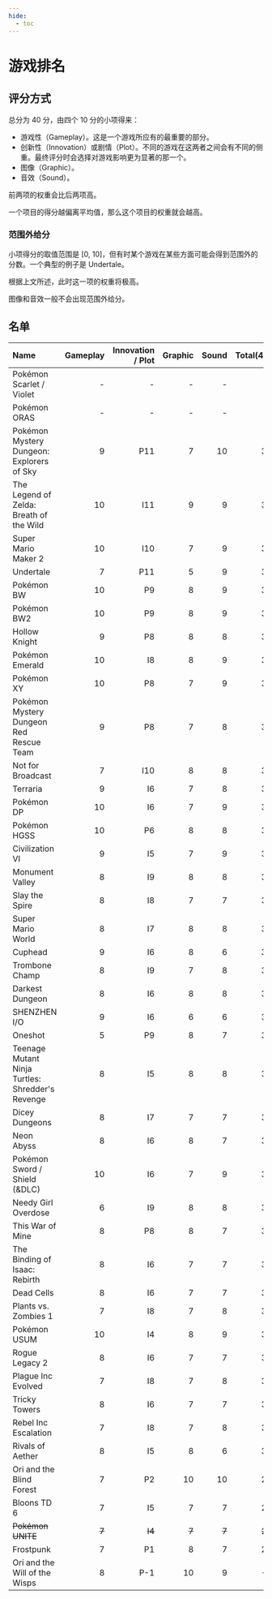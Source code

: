 ```yaml
---
hide:
  - toc
---
```


# 游戏排名

## 评分方式

总分为 40 分，由四个 10 分的小项得来：

- 游戏性（Gameplay）。这是一个游戏所应有的最重要的部分。
- 创新性（Innovation）或剧情（Plot）。不同的游戏在这两者之间会有不同的侧重。最终评分时会选择对游戏影响更为显著的那一个。
- 图像（Graphic）。
- 音效（Sound）。

前两项的权重会比后两项高。

一个项目的得分越偏离平均值，那么这个项目的权重就会越高。

### 范围外给分

小项得分的取值范围是 [0, 10]，但有时某个游戏在某些方面可能会得到范围外的分数。一个典型的例子是 Undertale。

根据上文所述，此时这一项的权重将极高。

图像和音效一般不会出现范围外给分。

## 名单

| Name                                             | Gameplay | Innovation / Plot | Graphic | Sound | Total(40) | Total(10) |   Status |
| :----------------------------------------------- | -------: | ----------------: | ------: | ----: | --------: | --------: | -------: |
| Pokémon Scarlet / Violet                         |        - |                 - |       - |     - |         - |         - |  Pending |
| Pokémon ORAS                                     |        - |                 - |       - |     - |         - |         - |  Pending |
| Pokémon Mystery Dungeon: Explorers of Sky        |        9 |               P11 |       7 |    10 |        39 |       9.8 |    Rated |
| The Legend of Zelda: Breath of the Wild          |       10 |               I11 |       9 |     9 |        39 |       9.7 |  Pending |
| Super Mario Maker 2                              |       10 |               I10 |       7 |     9 |        38 |       9.5 |    Rated |
| Undertale                                        |        7 |               P11 |       5 |     9 |        38 |       9.5 |    Rated |
| Pokémon BW                                       |       10 |                P9 |       8 |     9 |        37 |       9.3 |    Rated |
| Pokémon BW2                                      |       10 |                P9 |       8 |     9 |        37 |       9.3 |    Rated |
| Hollow Knight                                    |        9 |                P8 |       8 |     8 |        36 |       9.1 |    Rated |
| Pokémon Emerald                                  |       10 |                I8 |       8 |     9 |        36 |       9.0 |    Rated |
| Pokémon XY                                       |       10 |                P8 |       7 |     9 |        35 |       8.9 |    Rated |
| Pokémon Mystery Dungeon Red Rescue Team          |        9 |                P8 |       7 |     8 |        35 |       8.8 |    Rated |
| Not for Broadcast                                |        7 |               I10 |       8 |     8 |        35 |       8.7 |    Rated |
| Terraria                                         |        9 |                I6 |       7 |     8 |        34 |       8.5 |  Pending |
| Pokémon DP                                       |       10 |                I6 |       7 |     9 |        34 |       8.6 |  Pending |
| Pokémon HGSS                                     |       10 |                P6 |       8 |     8 |        34 |       8.6 |    Rated |
| Civilization VI                                  |        9 |                I5 |       7 |     9 |        34 |       8.5 |  Pending |
| Monument Valley                                  |        8 |                I9 |       8 |     8 |        33 |       8.3 |    Rated |
| Slay the Spire                                   |        8 |                I8 |       7 |     7 |        33 |       8.3 |  Pending |
| Super Mario World                                |        8 |                I7 |       8 |     8 |        33 |       8.3 |    Rated |
| Cuphead                                          |        9 |                I6 |       8 |     6 |        33 |       8.2 |    Rated |
| Trombone Champ                                   |        8 |                I9 |       7 |     8 |        33 |       8.2 |  Pending |
| Darkest Dungeon                                  |        8 |                I6 |       8 |     8 |        32 |       8.1 |    Rated |
| SHENZHEN I/O                                     |        9 |                I6 |       6 |     6 |        32 |       8.1 |  Pending |
| Oneshot                                          |        5 |                P9 |       8 |     7 |        32 |       8.0 |    Rated |
| Teenage Mutant Ninja Turtles: Shredder's Revenge |        8 |                I5 |       8 |     8 |        31 |       7.9 |  Pending |
| Dicey Dungeons                                   |        8 |                I7 |       7 |     7 |        31 |       7.8 |    Rated |
| Neon Abyss                                       |        8 |                I6 |       8 |     7 |        31 |       7.8 |  Pending |
| Pokémon Sword / Shield (&DLC)                    |       10 |                I6 |       7 |     9 |        31 |       7.8 |    Rated |
| Needy Girl Overdose                              |        6 |                I9 |       8 |     8 |        31 |       7.7 |  Pending |
| This War of Mine                                 |        8 |                P8 |       8 |     7 |        31 |       7.7 |    Rated |
| The Binding of Isaac: Rebirth                    |        8 |                I6 |       7 |     7 |        31 |       7.7 |  Pending |
| Dead Cells                                       |        8 |                I6 |       7 |     7 |        31 |       7.7 |  Pending |
| Plants vs. Zombies 1                             |        7 |                I8 |       7 |     8 |        30 |       7.6 |    Rated |
| Pokémon USUM                                     |       10 |                I4 |       8 |     9 |        30 |       7.5 |    Rated |
| Rogue Legacy 2                                   |        8 |                I6 |       7 |     7 |        30 |       7.4 |  Pending |
| Plague Inc Evolved                               |        7 |                I8 |       7 |     8 |        30 |       7.4 |    Rated |
| Tricky Towers                                    |        8 |                I6 |       7 |     7 |        30 |       7.4 |    Rated |
| Rebel Inc Escalation                             |        7 |                I8 |       7 |     8 |        30 |       7.4 |  Pending |
| Rivals of Aether                                 |        8 |                I5 |       8 |     6 |        30 |       7.4 |    Rated |
| Ori and the Blind Forest                         |        7 |                P2 |      10 |    10 |        29 |       7.3 |    Rated |
| Bloons TD 6                                      |        7 |                I5 |       7 |     7 |        29 |       7.3 |  Pending |
| ~~Pokémon UNITE~~                                |    ~~7~~ |            ~~I4~~ |   ~~7~~ | ~~7~~ |    ~~25~~ |   ~~6.2~~ | Outdated |
| Frostpunk                                        |        7 |                P1 |       8 |     7 |        21 |       5.1 |    Rated |
| Ori and the Will of the Wisps                    |        8 |               P-1 |      10 |     9 |        -6 |      -1.5 |    Rated |
